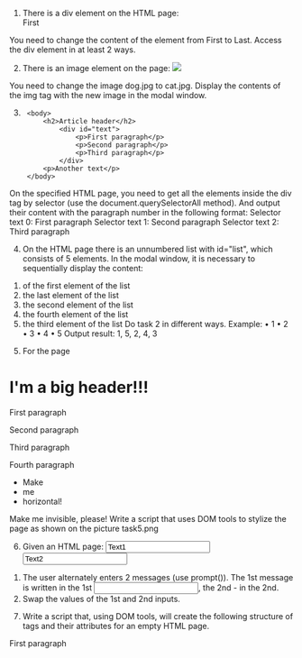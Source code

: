1. There is a div element on the HTML page:
     <body>
        <div id="test">First</div>
   </body>
You need to change the content of the element from First to Last. Access the div element in at least 2 ways.

2. There is an image element on the page:
      <body>
        <img class="image" src="dog.jpg">
      </body>
You need to change the image dog.jpg to cat.jpg.
Display the contents of the img tag with the new image in the modal window.

3.
        <body>
            <h2>Article header</h2>
                <div id="text">
                    <p>First paragraph</p>
                    <p>Second paragraph</p>
                    <p>Third paragraph</p>
                </div>
            <p>Another text</p>
        </body>
On the specified HTML page, you need to get all the elements inside the div tag by selector (use the document.querySelectorAll method). And output their content with the paragraph number in the following format:
Selector text 0: First paragraph
Selector text 1: Second paragraph
Selector text 2: Third paragraph

4. On the HTML page there is an unnumbered list with id="list", which consists of 5 elements. In the modal window, it is necessary to sequentially display the content:
1) of the first element of the list
2) the last element of the list
3) the second element of the list
4) the fourth element of the list
5) the third element of the list
Do task 2 in different ways.
Example:
• 1
• 2
• 3
• 4
• 5
Output result: 1, 5, 2, 4, 3

5. For the page
<body>
<h1>I'm a big header!!!</h1>
         <div id="myDiv">
             <p>First paragraph</p>
             <p>Second paragraph</p>
             <p>Third paragraph</p>
             <p>Fourth paragraph</p>
         </div>
         <ul id="myList">
             <li>Make</li>
             <li>me</li>
             <li>horizontal!</li>
         </ul>
         <span>Make me invisible, please!</span>
</body>
Write a script that uses DOM tools to stylize the page as shown on the picture task5.png




6. Given an HTML page:
     <body>
        <input type="text" id="input1" value="Text1">
        <input type="text" id="input2" value="Text2">
   </body>
1) The user alternately enters 2 messages (use prompt()). The 1st message is written in the 1st <input>, the 2nd - in the 2nd.
2) Swap the values of the 1st and 2nd inputs.


7. Write a script that, using DOM tools, will create the following structure of tags and their attributes for an empty HTML page.




<body>
    <main class="mainClass check item">
        <div id="myDiv">
            <p>First paragraph</p>
        </div>
    </main>
</body>